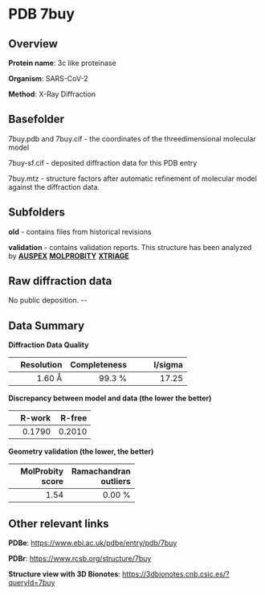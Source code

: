 # PDB 7buy

## Overview

**Protein name**: 3c like proteinase

**Organism**: SARS-CoV-2

**Method**: X-Ray Diffraction

## Basefolder

7buy.pdb and 7buy.cif - the coordinates of the threedimensional molecular model

7buy-sf.cif - deposited diffraction data for this PDB entry

7buy.mtz - structure factors after automatic refinement of molecular model against the diffraction data.

## Subfolders



**old** - contains files from historical revisions

**validation** - contains validation reports. This structure has been analyzed by [**AUSPEX**](https://github.com/thorn-lab/coronavirus_structural_task_force/tree/master/pdb/3c_like_proteinase/SARS-CoV-2/7buy/validation/auspex)  [**MOLPROBITY**](https://github.com/thorn-lab/coronavirus_structural_task_force/tree/master/pdb/3c_like_proteinase/SARS-CoV-2/7buy/validation/molprobity) [**XTRIAGE**](https://github.com/thorn-lab/coronavirus_structural_task_force/blob/master/pdb/3c_like_proteinase/SARS-CoV-2/7buy/validation/Xtriage_output.log)  



## Raw diffraction data

No public deposition. --<br> 

## Data Summary
**Diffraction Data Quality**

|   | Resolution | Completeness| I/sigma |
|---|-------------:|----------------:|--------------:|
|   |1.60 Å|99.3  %|<img width=50/>17.25|

**Discrepancy between model and data (the lower the better)**

|   | **R-work**| **R-free**   
|---|-------------:|----------------:|           
||  0.1790|  0.2010|

**Geometry validation (the lower, the better)**

|   |**MolProbity<br>score**| **Ramachandran<br>outliers** 
|---|-------------:|----------------:|
||  1.54|  0.00 %|

 

 



## Other relevant links 
**PDBe**:  https://www.ebi.ac.uk/pdbe/entry/pdb/7buy
 
**PDBr**: https://www.rcsb.org/structure/7buy 

**Structure view with 3D Bionotes**: https://3dbionotes.cnb.csic.es/?queryId=7buy

